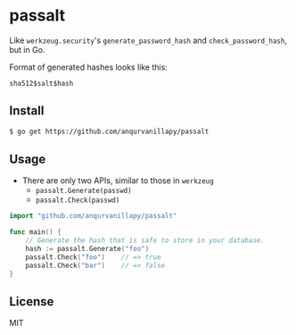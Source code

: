 # passalt

Like `werkzeug.security`'s `generate_password_hash` and `check_password_hash`,
but in Go.

Format of generated hashes looks like this:

```
sha512$salt$hash
```

## Install

```bash
$ go get https://github.com/anqurvanillapy/passalt
```

## Usage

- There are only two APIs, similar to those in `werkzeug`
  + `passalt.Generate(passwd)`
  + `passalt.Check(passwd)`

```go
import "github.com/anqurvanillapy/passalt"

func main() {
	// Generate the hash that is safe to store in your database.
	hash := passalt.Generate("foo")
	passalt.Check("foo")    // => true
	passalt.Check("bar")    // => false
}
```

## License

MIT
